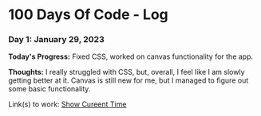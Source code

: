 # 100 Days Of Code - Log

### Day 1: January 29, 2023
**Today's Progress:** Fixed CSS, worked on canvas functionality for the app.

**Thoughts:** I really struggled with CSS, but, overall, I feel like I am slowly getting better at it. Canvas is still new for me, but I managed to figure out some basic functionality.

Link(s) to work: <a href="https://codepen.io/Shigo-phobia/pen/eYjjREE">Show Cureent Time</a>
